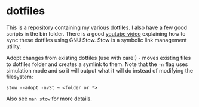 # dotfiles
This is a repository containing my various dotfiles. I also have a few good scripts in the bin folder. There is a good [youtube video](https://www.youtube.com/watch?v=CFzEuBGPPPg&t=1792s) explaining how to sync these dotfiles using GNU Stow. Stow is a symbolic link management utility. 

Adopt changes from existing dotfiles (use with care!) - moves existing files to dotfiles folder and creates a symlink to them. Note that the `-n` flag uses simulation mode and so it will output what it will do instead of modifying the filesystem:

`stow --adopt -nvSt ~ <folder or *>`

Also see `man stow` for more details. 
